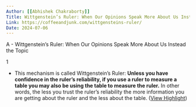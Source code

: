 ```yaml
---
Author: [[Abhishek Chakraborty]]
Title: Wittgenstein’s Ruler: When Our Opinions Speak More About Us Instead the Topic
Link: https://coffeeandjunk.com/wittgensteins-ruler/
Date: 2024-07-06
---
```

A - Wittgenstein’s Ruler: When Our Opinions Speak More About Us Instead the Topic

1
- This mechanism is called Wittgenstein’s Ruler:
  **Unless you have confidence in the ruler’s reliability, if you use a ruler to measure a table you may also be using the table to measure the ruler.**
  In other words, the less you trust the ruler’s reliability the more information you are getting about the ruler and the less about the table. ([View Highlight](https://read.readwise.io/read/01hnbr6gbfqdm3gk2ras895g2y))
